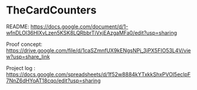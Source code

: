 # TheCardCounters

README:
https://docs.google.com/document/d/1-wfnDLOl36HIXvLzen5KSK8LQRbbrTiVxjEAzgaMFa0/edit?usp=sharing

Proof concept:
https://drive.google.com/file/d/1caSZmnfUX9kENgsNPj_3jPX5FIO53L4V/view?usp=share_link

Project log :
https://docs.google.com/spreadsheets/d/1f52w8884kYTxkkShxPVOl5eclpF7NnZ6dHYoAT18cqo/edit?usp=sharing


